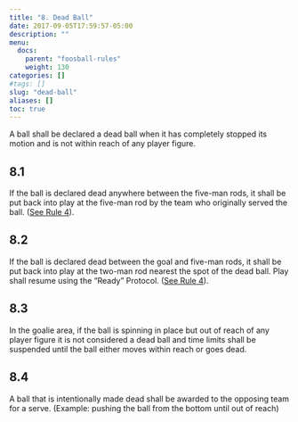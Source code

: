 ```yaml
---
title: "8. Dead Ball"
date: 2017-09-05T17:59:57-05:00
description: ""
menu:
  docs:
    parent: "foosball-rules"
    weight: 130
categories: []
#tags: []
slug: "dead-ball"
aliases: []
toc: true
---
```


A ball shall be declared a dead ball when it has completely stopped its motion and is not within reach of any player figure.

## 8.1

If the ball is declared dead anywhere between the five-man rods, it shall be put back into play at the five-man rod by the team who originally served the ball. ([See Rule 4](/foosball-rules/serve-and-ready-protocol/)).

## 8.2

If the ball is declared dead between the goal and five-man rods, it shall be put back into play at the two-man rod nearest the spot of the dead ball. Play shall resume using the “Ready” Protocol. ([See Rule 4](/foosball-rules/serve-and-ready-protocol/)).

## 8.3

In the goalie area, if the ball is spinning in place but out of reach of any player figure it is not considered a dead ball and time limits shall be suspended until the ball either moves within reach or goes dead.

## 8.4

A ball that is intentionally made dead shall be awarded to the opposing team for a serve. (Example: pushing the ball from the bottom until out of reach)
